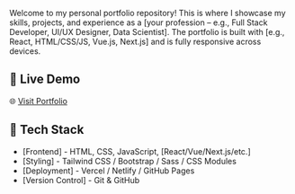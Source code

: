 Welcome to my personal portfolio repository! This is where I showcase my skills, projects, and experience as a [your profession – e.g., Full Stack Developer, UI/UX Designer, Data Scientist]. The portfolio is built with [e.g., React, HTML/CSS/JS, Vue.js, Next.js] and is fully responsive across devices.

## 🔗 Live Demo

🌐 [Visit Portfolio](https://get-api-production-58a6.up.railway.app/)

## 🧰 Tech Stack

- [Frontend] - HTML, CSS, JavaScript, [React/Vue/Next.js/etc.]
- [Styling] - Tailwind CSS / Bootstrap / Sass / CSS Modules
- [Deployment] - Vercel / Netlify / GitHub Pages
- [Version Control] - Git & GitHub
